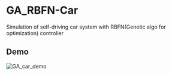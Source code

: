 # GA_RBFN-Car
Simulation of self-driving car system with RBFN(Genetic algo for optimization) controller 

## Demo
![GA_car_demo](https://imgur.com/P3Ooinn.gif)

